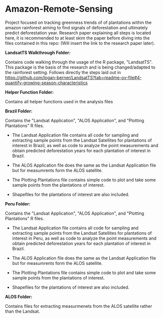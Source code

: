 # Amazon-Remote-Sensing
Project focused on tracking greenness trends of of plantations within the amazon rainforest aiming to find signals of deforestation and ultimately predict deforestation year. Research paper explaining all steps is located here, it is recommended to at least skim the paper before diving into the files contained in this repo:
(Will insert the link to the research paper later).



**LandsatTS Walkthrough Folder:**

Contains code walking through the usage of the R package, "LandsatTS". This package is the basis of the research and is being changed/adapted to the rainforest setting. Follows directly the steps laid out in https://github.com/logan-berner/LandsatTS?tab=readme-ov-file#4-quantify-growing-season-characteristics


**Helper Function Folder:**

Contains all helper functions used in the analysis files


**Brazil Folder:**

Contains the "Landsat Application", "ALOS Application", and "Plotting Plantations" R files. 

- The Landsat Application file contains all code for sampling and extracting sample points from the Landsat Satellites for plantations of interest in Brazil, as well as code to analyze the point measurements and obtain predicted deforestation years for each plantation of interest in Brazil.

- The ALOS Application file does the same as the Landsat Application file but for measumrents form the ALOS satellite.

- The Plotting Plantations file contains simple code to plot and take some sample points from the plantations of interest.

- Shapefiles for the plantations of interest are also included.


**Peru Folder:**

Contains the "Landsat Application", "ALOS Application", and "Plotting Plantations" R files. 

- The Landsat Application file contains all code for sampling and extracting sample points from the Landsat Satellites for plantations of interest in Peru, as well as code to analyze the point measurements and obtain predicted deforestation years for each plantation of interest in Brazil.

- The ALOS Application file does the same as the Landsat Application file but for measumrents form the ALOS satellite.

- The Plotting Plantations file contains simple code to plot and take some sample points from the plantations of interest.

- Shapefiles for the plantations of interest are also included.


**ALOS Folder:**

Contains files for extracting measurmenets from the ALOS satellite rather than the Landsat. 
